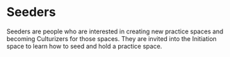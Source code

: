 # Seeders

Seeders are people who are interested in creating new practice spaces and becoming Culturizers for those spaces. They are invited into the Initiation space to learn how to seed and hold a practice space.
